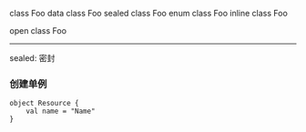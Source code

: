 class Foo
data class Foo
sealed class Foo
enum class Foo
inline class Foo

open class Foo

---

sealed: 密封


### 创建单例

```
object Resource {
    val name = "Name"
}
```

